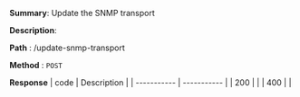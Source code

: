 **Summary**: Update the SNMP transport

**Description**:

**Path** : /update-snmp-transport

**Method** : `POST`

**Response**
| code      | Description |
| ----------- | ----------- |
|  200   |       |
|  400   |       |

